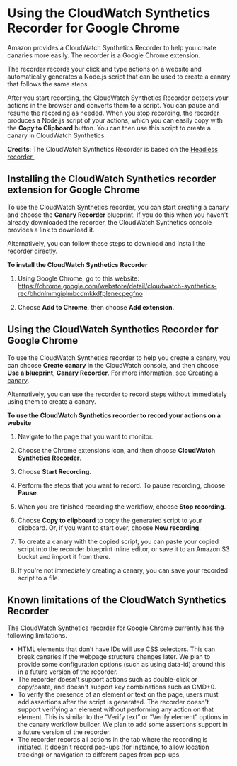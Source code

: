 # Using the CloudWatch Synthetics Recorder for Google Chrome<a name="CloudWatch_Synthetics_Canaries_Recorder"></a>

Amazon provides a CloudWatch Synthetics Recorder to help you create canaries more easily\. The recorder is a Google Chrome extension\.

The recorder records your click and type actions on a website and automatically generates a Node\.js script that can be used to create a canary that follows the same steps\.

After you start recording, the CloudWatch Synthetics Recorder detects your actions in the browser and converts them to a script\. You can pause and resume the recording as needed\. When you stop recording, the recorder produces a Node\.js script of your actions, which you can easily copy with the **Copy to Clipboard** button\. You can then use this script to create a canary in CloudWatch Synthetics\. 

**Credits**: The CloudWatch Synthetics Recorder is based on the [ Headless recorder ](https://github.com/checkly/headless-recorder)\.

## Installing the CloudWatch Synthetics recorder extension for Google Chrome<a name="CloudWatch_Synthetics_Canaries_Recorder-install"></a>

To use the CloudWatch Synthetics recorder, you can start creating a canary and choose the **Canary Recorder** blueprint\. If you do this when you haven't already downloaded the recorder, the CloudWatch Synthetics console provides a link to download it\.

Alternatively, you can follow these steps to download and install the recorder directly\.

**To install the CloudWatch Synthetics Recorder**

1. Using Google Chrome, go to this website: [ https://chrome\.google\.com/webstore/detail/cloudwatch\-synthetics\-rec/bhdnlmmgiplmbcdmkkdfplenecpegfno ](https://chrome.google.com/webstore/detail/cloudwatch-synthetics-rec/bhdnlmmgiplmbcdmkkdfplenecpegfno)

1. Choose **Add to Chrome**, then choose **Add extension**\.

## Using the CloudWatch Synthetics Recorder for Google Chrome<a name="CloudWatch_Synthetics_Canaries_Recorder-using"></a>

To use the CloudWatch Synthetics recorder to help you create a canary, you can choose **Create canary** in the CloudWatch console, and then choose **Use a blueprint**, **Canary Recorder**\. For more information, see [Creating a canary](CloudWatch_Synthetics_Canaries_Create.md)\. 

Alternatively, you can use the recorder to record steps without immediately using them to create a canary\.

**To use the CloudWatch Synthetics recorder to record your actions on a website**

1. Navigate to the page that you want to monitor\.

1. Choose the Chrome extensions icon, and then choose **CloudWatch Synthetics Recorder**\.

1. Choose **Start Recording**\.

1. Perform the steps that you want to record\. To pause recording, choose **Pause**\.

1. When you are finished recording the workflow, choose **Stop recording**\.

1. Choose **Copy to clipboard** to copy the generated script to your clipboard\. Or, if you want to start over, choose **New recording**\.

1. To create a canary with the copied script, you can paste your copied script into the recorder blueprint inline editor, or save it to an Amazon S3 bucket and import it from there\.

1. If you're not immediately creating a canary, you can save your recorded script to a file\.

## Known limitations of the CloudWatch Synthetics Recorder<a name="CloudWatch_Synthetics_Canaries_Recorder-limitations"></a>

The CloudWatch Synthetics recorder for Google Chrome currently has the following limitations\.
+ HTML elements that don’t have IDs will use CSS selectors\. This can break canaries if the webpage structure changes later\. We plan to provide some configuration options \(such as using data\-id\) around this in a future version of the recorder\. 
+ The recorder doesn't support actions such as double\-click or copy/paste, and doesn't support key combinations such as CMD\+0\. 
+ To verify the presence of an element or text on the page, users must add assertions after the script is generated\. The recorder doesn't support verifying an element without performing any action on that element\. This is similar to the “Verify text” or “Verify element” options in the canary workflow builder\. We plan to add some assertions support in a future version of the recorder\. 
+ The recorder records all actions in the tab where the recording is initiated\. It doesn't record pop\-ups \(for instance, to allow location tracking\) or navigation to different pages from pop\-ups\. 
